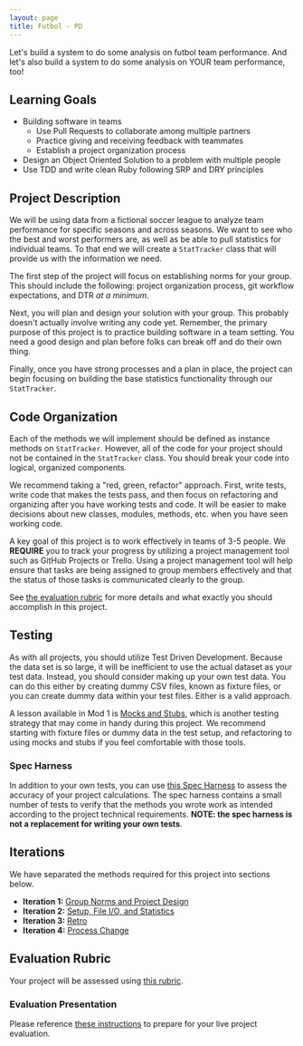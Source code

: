 ```yaml
---
layout: page
title: Futbol - PD
---
```


Let's build a system to do some analysis on futbol team performance.
And let's also build a system to do some analysis on YOUR team performance, too!

## Learning Goals

* Building software in teams
  * Use Pull Requests to collaborate among multiple partners
  * Practice giving and receiving feedback with teammates
  * Establish a project organization process
* Design an Object Oriented Solution to a problem with multiple people
* Use TDD and write clean Ruby following SRP and DRY principles

## Project Description

We will be using data from a fictional soccer league to analyze team performance for specific seasons and across seasons. We want to see who the best and worst performers are, as well as be able to pull statistics for individual teams. To that end we will create a `StatTracker` class that will provide us with the information we need.

The first step of the project will focus on establishing norms for your group. This should include the following: project organization process, git workflow expectations, and DTR *at a minimum*.

Next, you will plan and design your solution with your group. This probably doesn't actually involve writing any code yet. Remember, the primary purpose of this project is to practice building software in a team setting. You need a good design and plan before folks can break off and do their own thing.

Finally, once you have strong processes and a plan in place, the project can begin focusing on building the base statistics functionality through our `StatTracker`.

## Code Organization

Each of the methods we will implement should be defined as instance methods on `StatTracker`. However, all of the code for your project should not be contained in the `StatTracker` class. You should break your code into logical, organized components.

We recommend taking a "red, green, refactor" approach. First, write tests, write code that makes the tests pass, and then focus on refactoring and organizing after you have working tests and code. It will be easier to make decisions about new classes, modules, methods, etc. when you have seen working code.

A key goal of this project is to work effectively in teams of 3-5 people. We **REQUIRE** you to track your progress by utilizing a project management tool such as GitHub Projects or Trello. Using a project management tool will help ensure that tasks are being assigned to group members effectively and that the status of those tasks is communicated clearly to the group.

See [the evaluation rubric](./rubric) for more details and what exactly you should accomplish in this project.

## Testing

As with all projects, you should utilize Test Driven Development. Because the data set is so large, it will be inefficient to use the actual dataset as your test data. Instead, you should consider making up your own test data. You can do this either by creating dummy CSV files, known as fixture files, or you can create dummy data within your test files. Either is a valid approach.

A lesson available in Mod 1 is [Mocks and Stubs](../../lessons/mocks_stubs), which is another testing strategy that may come in handy during this project. We recommend starting with fixture files or dummy data in the test setup, and refactoring to using mocks and stubs if you feel comfortable with those tools.

### Spec Harness

In addition to your own tests, you can use [this Spec Harness](https://github.com/turingschool-examples/futbol_spec_harness) to assess the accuracy of your project calculations. The spec harness contains a small number of tests to verify that the methods you wrote work as intended according to the project technical requirements. **NOTE: the spec harness is not a replacement for writing your own tests**.

## Iterations

We have separated the methods required for this project into sections below.

* **Iteration 1:** [Group Norms and Project Design](./iterations/group_norms)
* **Iteration 2:** [Setup, File I/O, and Statistics](./iterations/file_io_stats)
* **Iteration 3:** [Retro](./iterations/retro)
* **Iteration 4:** [Process Change](./iterations/team_statistics)

## Evaluation Rubric

Your project will be assessed using [this rubric](./rubric).

### Evaluation Presentation
Please reference [these instructions](./evaluation) to prepare for your live project evaluation.
